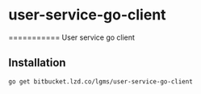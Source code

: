 # user-service-go-client
===========
User service go client

## Installation

`go get bitbucket.lzd.co/lgms/user-service-go-client`